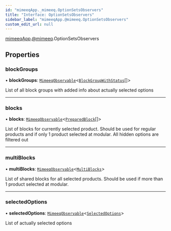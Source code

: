 ```yaml
---
id: "mimeeqApp._mimeeq.OptionSetsObservers"
title: "Interface: OptionSetsObservers"
sidebar_label: "mimeeqApp.@mimeeq.OptionSetsObservers"
custom_edit_url: null
---
```


[mimeeqApp](../modules/mimeeqApp.md).[@mimeeq](../namespaces/mimeeqApp._mimeeq.md).OptionSetsObservers

## Properties

### blockGroups

• **blockGroups**: [`MimeeqObservable`](../namespaces/mimeeqApp._mimeeq.md#mimeeqobservable)<[`BlockGroupWithStatus`](mimeeqApp._mimeeq.BlockGroupWithStatus.md)[]\>

List of all block groups with added info about actually selected options

___

### blocks

• **blocks**: [`MimeeqObservable`](../namespaces/mimeeqApp._mimeeq.md#mimeeqobservable)<[`PreparedBlock`](mimeeqApp._mimeeq.PreparedBlock.md)[]\>

List of blocks for currently selected product. Should be used for regular products and if only 1 product selected at modular. All hidden options are filtered out

___

### multiBlocks

• **multiBlocks**: [`MimeeqObservable`](../namespaces/mimeeqApp._mimeeq.md#mimeeqobservable)<[`MultiBlocks`](mimeeqApp._mimeeq.MultiBlocks.md)\>

List of shared blocks for all selected products. Should be used if more than 1 product selected at modular.

___

### selectedOptions

• **selectedOptions**: [`MimeeqObservable`](../namespaces/mimeeqApp._mimeeq.md#mimeeqobservable)<[`SelectedOptions`](../namespaces/mimeeqApp._mimeeq.md#selectedoptions)\>

List of actually selected options
